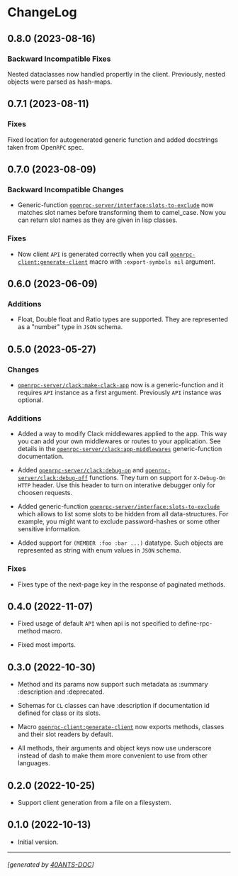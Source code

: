 <a id="x-28OPENRPC-DOCS-2FCHANGELOG-3A-40CHANGELOG-2040ANTS-DOC-2FLOCATIVES-3ASECTION-29"></a>

# ChangeLog

<a id="x-28OPENRPC-DOCS-2FCHANGELOG-3A-3A-7C0-2E8-2E0-7C-2040ANTS-DOC-2FLOCATIVES-3ASECTION-29"></a>

## 0.8.0 (2023-08-16)

<a id="backward-incompatible-fixes"></a>

### Backward Incompatible Fixes

Nested dataclasses now handled propertly in the client. Previously, nested objects were parsed as hash-maps.

<a id="x-28OPENRPC-DOCS-2FCHANGELOG-3A-3A-7C0-2E7-2E1-7C-2040ANTS-DOC-2FLOCATIVES-3ASECTION-29"></a>

## 0.7.1 (2023-08-11)

<a id="fixes"></a>

### Fixes

Fixed location for autogenerated generic function and added docstrings taken from Open`RPC` spec.

<a id="x-28OPENRPC-DOCS-2FCHANGELOG-3A-3A-7C0-2E7-2E0-7C-2040ANTS-DOC-2FLOCATIVES-3ASECTION-29"></a>

## 0.7.0 (2023-08-09)

<a id="backward-incompatible-changes"></a>

### Backward Incompatible Changes

* Generic-function [`openrpc-server/interface:slots-to-exclude`][6155] now matches slot names before transforming
  them to camel_case. Now you can return slot names as they are given in lisp classes.

<a id="fixes"></a>

### Fixes

* Now client `API` is generated correctly when you call [`openrpc-client:generate-client`][3710] macro
  with `:export-symbols nil` argument.

<a id="x-28OPENRPC-DOCS-2FCHANGELOG-3A-3A-7C0-2E6-2E0-7C-2040ANTS-DOC-2FLOCATIVES-3ASECTION-29"></a>

## 0.6.0 (2023-06-09)

<a id="additions"></a>

### Additions

* Float, Double float and Ratio types are supported. They are represented as a "number" type in `JSON` schema.

<a id="x-28OPENRPC-DOCS-2FCHANGELOG-3A-3A-7C0-2E5-2E0-7C-2040ANTS-DOC-2FLOCATIVES-3ASECTION-29"></a>

## 0.5.0 (2023-05-27)

<a id="changes"></a>

### Changes

* [`openrpc-server/clack:make-clack-app`][1d3d] now is a generic-function and it requires `API` instance as a first argument.
  Previously `API` instance was optional.

<a id="additions"></a>

### Additions

* Added a way to modify Clack middlewares applied to the app. This way you can add your own middlewares or routes to your application. See details in the [`openrpc-server/clack:app-middlewares`][a0d7] generic-function documentation.

* Added [`openrpc-server/clack:debug-on`][b0b1] and [`openrpc-server/clack:debug-off`][58fd] functions. They turn on support for `X-Debug-On` `HTTP` header. Use this header to turn on interative debugger only for choosen requests.

* Added generic-function [`openrpc-server/interface:slots-to-exclude`][6155] which allows to list some slots to be hidden from all data-structures. For example, you might want to exclude password-hashes or some other sensitive information.

* Added support for `(MEMBER :foo :bar ...)` datatype. Such objects are represented as string with enum values in `JSON` schema.

<a id="fixes"></a>

### Fixes

* Fixes type of the next-page key in the response of paginated methods.

<a id="x-28OPENRPC-DOCS-2FCHANGELOG-3A-3A-7C0-2E4-2E0-7C-2040ANTS-DOC-2FLOCATIVES-3ASECTION-29"></a>

## 0.4.0 (2022-11-07)

* Fixed usage of default `API` when api is not specified to define-rpc-method macro.

* Fixed most imports.

<a id="x-28OPENRPC-DOCS-2FCHANGELOG-3A-3A-7C0-2E3-2E0-7C-2040ANTS-DOC-2FLOCATIVES-3ASECTION-29"></a>

## 0.3.0 (2022-10-30)

* Method and its params now support such metadata as :summary :description and :deprecated.

* Schemas for `CL` classes can have :description if documentation id defined for class or its slots.

* Macro [`openrpc-client:generate-client`][3710] now exports methods, classes and their slot readers by default.

* All methods, their arguments and object keys now use underscore instead of dash to make them more
  convenient to use from other languages.

<a id="x-28OPENRPC-DOCS-2FCHANGELOG-3A-3A-7C0-2E2-2E0-7C-2040ANTS-DOC-2FLOCATIVES-3ASECTION-29"></a>

## 0.2.0 (2022-10-25)

* Support client generation from a file on a filesystem.

<a id="x-28OPENRPC-DOCS-2FCHANGELOG-3A-3A-7C0-2E1-2E0-7C-2040ANTS-DOC-2FLOCATIVES-3ASECTION-29"></a>

## 0.1.0 (2022-10-13)

* Initial version.


[3710]: https://40ants.com/openrpc/#x-28OPENRPC-CLIENT-2FCORE-3AGENERATE-CLIENT-20-2840ANTS-DOC-2FLOCATIVES-3AMACRO-29-29
[a0d7]: https://40ants.com/openrpc/#x-28OPENRPC-SERVER-2FCLACK-3AAPP-MIDDLEWARES-20GENERIC-FUNCTION-29
[58fd]: https://40ants.com/openrpc/#x-28OPENRPC-SERVER-2FCLACK-3ADEBUG-OFF-20FUNCTION-29
[b0b1]: https://40ants.com/openrpc/#x-28OPENRPC-SERVER-2FCLACK-3ADEBUG-ON-20FUNCTION-29
[1d3d]: https://40ants.com/openrpc/#x-28OPENRPC-SERVER-2FCLACK-3AMAKE-CLACK-APP-20GENERIC-FUNCTION-29
[6155]: https://40ants.com/openrpc/#x-28OPENRPC-SERVER-2FINTERFACE-3ASLOTS-TO-EXCLUDE-20GENERIC-FUNCTION-29

* * *
###### [generated by [40ANTS-DOC](https://40ants.com/doc/)]
